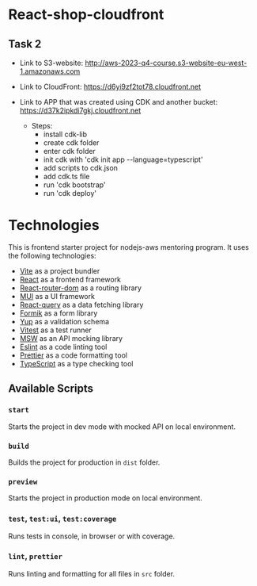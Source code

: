 # React-shop-cloudfront

## Task 2

- Link to S3-website: http://aws-2023-q4-course.s3-website-eu-west-1.amazonaws.com
- Link to CloudFront: https://d6yi9zf2tot78.cloudfront.net

- Link to APP that was created using CDK and another bucket: https://d37k2ipkdi7gkj.cloudfront.net
   - Steps: 
        - install cdk-lib
        - create cdk folder
        - enter cdk folder
        - init cdk with 'cdk init app --language=typescript'
        - add scripts to cdk.json
        - add cdk.ts file 
        - run 'cdk bootstrap'
        - run 'cdk deploy'

# Technologies
This is frontend starter project for nodejs-aws mentoring program. It uses the following technologies:

- [Vite](https://vitejs.dev/) as a project bundler
- [React](https://beta.reactjs.org/) as a frontend framework
- [React-router-dom](https://reactrouterdotcom.fly.dev/) as a routing library
- [MUI](https://mui.com/) as a UI framework
- [React-query](https://react-query-v3.tanstack.com/) as a data fetching library
- [Formik](https://formik.org/) as a form library
- [Yup](https://github.com/jquense/yup) as a validation schema
- [Vitest](https://vitest.dev/) as a test runner
- [MSW](https://mswjs.io/) as an API mocking library
- [Eslint](https://eslint.org/) as a code linting tool
- [Prettier](https://prettier.io/) as a code formatting tool
- [TypeScript](https://www.typescriptlang.org/) as a type checking tool

## Available Scripts

### `start`

Starts the project in dev mode with mocked API on local environment.

### `build`

Builds the project for production in `dist` folder.

### `preview`

Starts the project in production mode on local environment.

### `test`, `test:ui`, `test:coverage`

Runs tests in console, in browser or with coverage.

### `lint`, `prettier`

Runs linting and formatting for all files in `src` folder.
